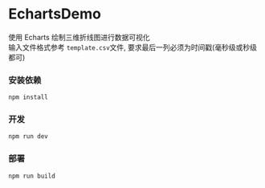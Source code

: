 # EchartsDemo

使用 Echarts 绘制三维折线图进行数据可视化  
输入文件格式参考 `template.csv`文件, 要求最后一列必须为时间戳(毫秒级或秒级都可)



### 安装依赖

```sh
npm install
```

### 开发

```sh
npm run dev
```

### 部署

```sh
npm run build
```
